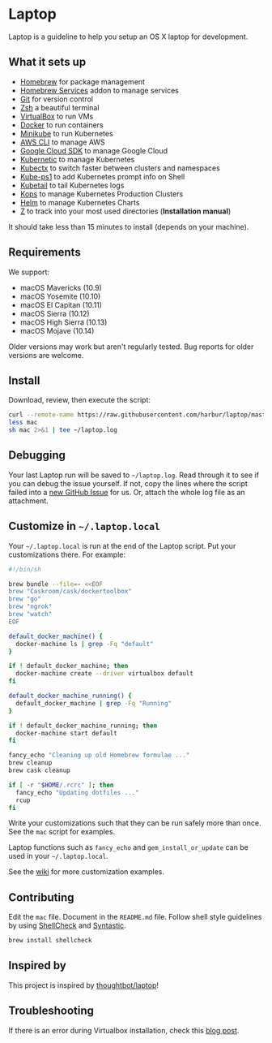 # Laptop

Laptop is a guideline to help you setup an OS X laptop for development.

What it sets up
---------------

* [Homebrew] for package management
* [Homebrew Services] addon to manage services
* [Git] for version control
* [Zsh] a beautiful terminal
* [VirtualBox] to run VMs
* [Docker] to run containers
* [Minikube] to run Kubernetes
* [AWS CLI] to manage AWS
* [Google Cloud SDK] to manage Google Cloud
* [Kubernetic] to manage Kubernetes
* [Kubectx] to switch faster between clusters and namespaces
* [Kube-ps1] to add Kubernetes prompt info on Shell
* [Kubetail] to tail Kubernetes logs
* [Kops] to manage Kubernetes Production Clusters
* [Helm] to manage Kubernetes Charts
* [Z] to track into your most used directories (**Installation manual**)

It should take less than 15 minutes to install (depends on your machine).

[Homebrew]: https://brew.sh/
[Homebrew Services]: https://github.com/Homebrew/homebrew-services
[Git]: https://git-scm.com/
[Zsh]: https://ohmyz.sh/
[VirtualBox]: https://www.virtualbox.org/wiki/Downloads
[Docker]: http://docker.com/
[Minikube]: https://kubernetes.io/docs/setup/minikube/
[AWS CLI]: https://aws.amazon.com/cli/
[Google Cloud SDK]: https://cloud.google.com/sdk/install
[Kubernetic]: https://www.kubernetic.com
[Kubectx]: https://github.com/ahmetb/kubectx
[Kube-ps1]: https://github.com/jonmosco/kube-ps1
[Kubetail]: https://github.com/johanhaleby/kubetail
[Kops]: https://github.com/kubernetes/kops
[Helm]: https://github.com/helm/helm
[Z]: https://github.com/rupa/z


Requirements
------------

We support:

* macOS Mavericks (10.9)
* macOS Yosemite (10.10)
* macOS El Capitan (10.11)
* macOS Sierra (10.12)
* macOS High Sierra (10.13)
* macOS Mojave (10.14)

Older versions may work but aren't regularly tested. Bug reports for older versions are welcome.

Install
-------

Download, review, then execute the script:

```sh
curl --remote-name https://raw.githubusercontent.com/harbur/laptop/master/mac
less mac
sh mac 2>&1 | tee ~/laptop.log
```

Debugging
---------

Your last Laptop run will be saved to `~/laptop.log`.
Read through it to see if you can debug the issue yourself.
If not, copy the lines where the script failed into a
[new GitHub Issue](https://github.com/harbur/laptop/issues/new) for us.
Or, attach the whole log file as an attachment.

Customize in `~/.laptop.local`
------------------------------

Your `~/.laptop.local` is run at the end of the Laptop script.
Put your customizations there.
For example:

```sh
#!/bin/sh

brew bundle --file=- <<EOF
brew "Caskroom/cask/dockertoolbox"
brew "go"
brew "ngrok"
brew "watch"
EOF

default_docker_machine() {
  docker-machine ls | grep -Fq "default"
}

if ! default_docker_machine; then
  docker-machine create --driver virtualbox default
fi

default_docker_machine_running() {
  default_docker_machine | grep -Fq "Running"
}

if ! default_docker_machine_running; then
  docker-machine start default
fi

fancy_echo "Cleaning up old Homebrew formulae ..."
brew cleanup
brew cask cleanup

if [ -r "$HOME/.rcrc" ]; then
  fancy_echo "Updating dotfiles ..."
  rcup
fi
```

Write your customizations such that they can be run safely more than once.
See the `mac` script for examples.

Laptop functions such as `fancy_echo` and
`gem_install_or_update`
can be used in your `~/.laptop.local`.

See the [wiki](https://github.com/thoughtbot/laptop/wiki)
for more customization examples.

Contributing
------------

Edit the `mac` file.
Document in the `README.md` file.
Follow shell style guidelines by using [ShellCheck] and [Syntastic].

```sh
brew install shellcheck
```

[ShellCheck]: http://www.shellcheck.net/about.html
[Syntastic]: https://github.com/scrooloose/syntastic

Inspired by
-----------

This project is inspired by [thoughtbot/laptop]!

[thoughtbot/laptop]: https://github.com/thoughtbot/laptop

Troubleshooting
---------------


If there is an error during Virtualbox installation, check this [blog post].

[blog post]: https://medium.com/@DMeechan/fixing-the-installation-failed-virtualbox-error-on-mac-high-sierra-7c421362b5b5

